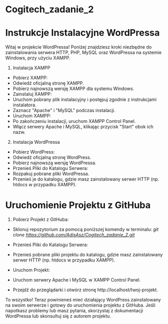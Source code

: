 # Cogitech_zadanie_2


# Instrukcje Instalacyjne WordPressa
Witaj w projekcie WordPressa! Poniżej znajdziesz kroki niezbędne do zainstalowania serwera HTTP, PHP, MySQL oraz WordPressa na systemie Windows, przy użyciu XAMPP.

1. Instalacja XAMPP
+ Pobierz XAMPP:
+ Odwiedź oficjalną stronę XAMPP.
+ Pobierz najnowszą wersję XAMPP dla systemu Windows.
+ Zainstaluj XAMPP:
+ Uruchom pobrany plik instalacyjny i postępuj zgodnie z instrukcjami instalatora.
+ Zaznacz "Apache" i "MySQL" podczas instalacji.
+ Uruchom XAMPP:
+ Po zakończeniu instalacji, uruchom XAMPP Control Panel.
+ Włącz serwery Apache i MySQL, klikając przycisk "Start" obok ich nazw.
>
2. Instalacja WordPressa
+ Pobierz WordPress:
+ Odwiedź oficjalną stronę WordPress.
+ Pobierz najnowszą wersję WordPressa.
+ Przenieś Pliki do Katalogu Serwera:
+ Rozpakuj pobrane pliki WordPressa.
+ Przenieś je do katalogu, gdzie masz zainstalowany serwer HTTP (np. htdocs w przypadku XAMPP).

# Uruchomienie Projektu z GitHuba
1. Pobierz Projekt z GitHuba:

+ Sklonuj repozytorium za pomocą poniższej komendy w terminalu:
*git clone  https://github.com/AdisAsz/Cogitech_zadanie_2.git*
+ Przenieś Pliki do Katalogu Serwera:

+ Przenieś pobrane pliki projektu do katalogu, gdzie masz zainstalowany serwer HTTP (np. htdocs w przypadku XAMPP).
+ Uruchom Projekt:

+ Uruchom serwery Apache i MySQL w XAMPP Control Panel.
+ Przejdź do przeglądarki i otwórz stronę http://localhost/twoj-projekt.
>
To wszystko! Teraz powinieneś mieć działający WordPress zainstalowany na swoim serwerze i gotowy do uruchomienia projektu z GitHuba. Jeśli napotkasz problemy lub masz pytania, skorzystaj z dokumentacji WordPressa lub skonsultuj się z autorem projektu.





